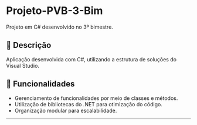 # Projeto-PVB-3-Bim
Projeto em C# desenvolvido no 3º bimestre.

## 📖 Descrição
Aplicação desenvolvida com C#, utilizando a estrutura de soluções do Visual Studio.

## 📝 Funcionalidades
- Gerenciamento de funcionalidades por meio de classes e métodos.
- Utilização de bibliotecas do .NET para otimização do código.
- Organização modular para escalabilidade.

---
